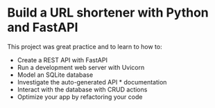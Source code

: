 # Build a URL shortener with Python and FastAPI

This project was great practice and to learn to how to:

* Create a REST API with FastAPI
* Run a development web server with Uvicorn
* Model an SQLite database
* Investigate the auto-generated API * documentation
* Interact with the database with CRUD actions
* Optimize your app by refactoring your code
